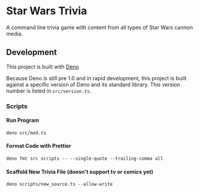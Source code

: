 # Star Wars Trivia
A command line trivia game with content from all types of Star Wars cannon media.

## Development
This project is built with [Deno](https://deno.land)

Because Deno is still pre 1.0 and in rapid development, this project is built against a specific version of Deno and its standard library. This version number is listed in `src/version.ts`.

### Scripts

#### Run Program
`deno src/mod.ts`

#### Format Code with Prettier
`deno fmt src scripts -- --single-quote --trailing-comma all`

#### Scaffold New Trivia File (doesn't support tv or comics yet)
`deno scripts/new_source.ts --allow-write`
